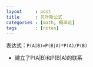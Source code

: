 ```yaml
---
layout     : post
title      : 贝叶斯公式
categories : [math, 概率论]
tags       : [notes]
---
```


表达式：`P(A|B)=P(B|A)*P(A)/P(B)`

- 建立了P(A|B)和P(B|A)的联系
